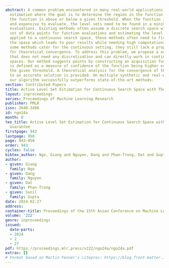 ```yaml
---
abstract: A common problem encountered in many real-world applications is level set
  estimation where the goal is to determine the region in the function domain where
  the function is above or below a given threshold. When the function is black-box
  and expensive to evaluate, the level sets need to be found in a minimum set of function
  evaluations. Existing methods often assume a discrete search space with a finite
  set of data points for function evaluations and estimating the level sets. When
  applied to a continuous search space, these methods often need to first discretize
  the space which leads to poor results while needing high computational time. While
  some methods cater for the continuous setting, they still lack a proper guarantee
  for theoretical convergence. To address this problem, we propose a novel algorithm
  that does not need any discretization and can directly work in continuous search
  spaces. Our method suggests points by constructing an acquisition function that
  is defined as a measure of confidence of the function being higher or lower than
  the given threshold. A theoretical analysis for the convergence of the algorithm
  to an accurate solution is provided. On multiple synthetic and real-world datasets,
  our algorithm successfully outperforms state-of-the-art methods.
section: Contributed Papers
title: Active Level Set Estimation for Continuous Search Space with Theoretical Guarantee
layout: inproceedings
series: Proceedings of Machine Learning Research
publisher: PMLR
issn: 2640-3498
id: ngo24a
month: 0
tex_title: Active Level Set Estimation for Continuous Search Space with Theoretical
  Guarantee
firstpage: 943
lastpage: 958
page: 943-958
order: 943
cycles: false
bibtex_author: Ngo, Giang and Nguyen, Dang and Phan-Trong, Dat and Gupta, Sunil
author:
- given: Giang
  family: Ngo
- given: Dang
  family: Nguyen
- given: Dat
  family: Phan-Trong
- given: Sunil
  family: Gupta
date: 2024-02-27
address:
container-title: Proceedings of the 15th Asian Conference on Machine Learning
volume: '222'
genre: inproceedings
issued:
  date-parts:
  - 2024
  - 2
  - 27
pdf: https://proceedings.mlr.press/v222/ngo24a/ngo24a.pdf
extras: []
# Format based on Martin Fenner's citeproc: https://blog.front-matter.io/posts/citeproc-yaml-for-bibliographies/
---
```

